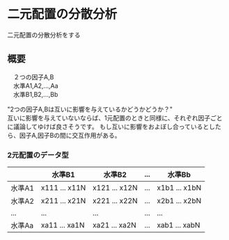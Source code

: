 二元配置の分散分析
=================
二元配置の分散分析をする

## 概要

　２つの因子A,B  
　水準A1,A2,...,Aa  
　水準B1,B2,...,Bb  

"2つの因子A,Bは互いに影響を与えているかどうかどうか？"  
互いに影響を与えていないならば、1元配置のときと同様に、それぞれ因子ごとに議論してゆけば良さそうです。
もし互いに影響をおよぼし合っているとしたら、因子A,因子Bの間に交互作用がある。

### 2元配置のデータ型

|      |水準B1       |水準B2        |...|水準Bb       |
|------|-------------|-------------|---|-------------|
|水準A1|x111 ... x11N|x121 ... x12N|...|x1b1 ... x1bN|
|水準A2|x211 ... x21N|x221 ... x22N|...|x2b1 ... x2bN|
|...   |...          |...          |...|...          |
|水準Aa|xa11 ... xa1N|xa21 ... xa2N|...|xab1 ... xabN|

